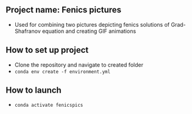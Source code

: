 ## Project name: Fenics pictures
- Used for combining two pictures depicting fenics solutions of Grad-Shafranov equation and creating GIF animations 

## How to set up project
- Clone the repository and navigate to created folder
- `conda env create -f environment.yml`

## How to launch
- `conda activate fenicspics`
